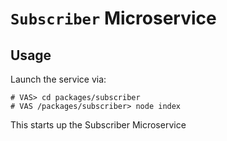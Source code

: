 # `Subscriber` Microservice

## Usage

Launch the service via:

```
# VAS> cd packages/subscriber
# VAS /packages/subscriber> node index
```

This starts up the Subscriber Microservice 